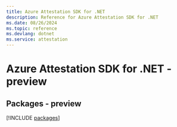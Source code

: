 ```yaml
---
title: Azure Attestation SDK for .NET
description: Reference for Azure Attestation SDK for .NET
ms.date: 08/26/2024
ms.topic: reference
ms.devlang: dotnet
ms.service: attestation
---
```

# Azure Attestation SDK for .NET - preview
## Packages - preview
[!INCLUDE [packages](attestation-index.md)]